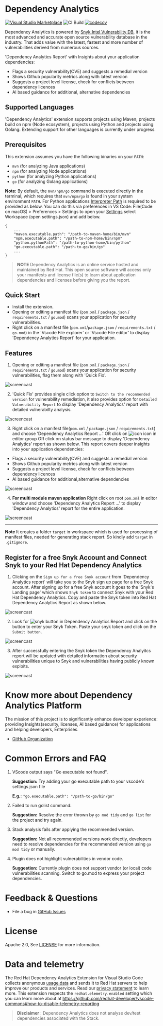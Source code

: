 # Dependency Analytics

[![Visual Studio Marketplace](https://vsmarketplacebadge.apphb.com/version/redhat.fabric8-analytics.svg)](https://marketplace.visualstudio.com/items?itemName=redhat.fabric8-analytics)
![CI Build](https://github.com/fabric8-analytics/fabric8-analytics-vscode-extension/workflows/Tests/badge.svg?branch=master)
[![codecov](https://codecov.io/gh/fabric8-analytics/fabric8-analytics-vscode-extension/branch/master/graph/badge.svg?token=rHIO4KNlJ0)](https://codecov.io/gh/fabric8-analytics/fabric8-analytics-vscode-extension)

Dependency Analytics is powered by [Snyk Intel Vulnerability DB](https://snyk.io/product/vulnerability-database/), it is the most advanced and accurate open source vulnerability database in the industry. That adds value with the latest, fastest and more number of vulnerabilities derived from numerous sources.

'Dependency Analytics Report' with Insights about your application dependencies:

- Flags a security vulnerability(CVE) and suggests a remedial version
- Shows Github popularity metrics along with latest version
- Suggests a project level license, check for conflicts between dependency licences
- AI based guidance for additional, alternative dependencies

## Supported Languages

'Dependency Analytics' extension supports projects using Maven, projects build on npm (Node ecosystem), projects using Python and projects using Golang.
Extending support for other languages is currently under progress.

## Prerequisites

This extension assumes you have the following binaries on your `PATH`:

- `mvn` (for analyzing Java applications)
- `npm` (for analyzing Node applications)
- `python` (for analyzing Python applications)
- `go` (for analyzing Golang applications)

**Note:** By default, the `mvn/npm/go` command is executed directly in the terminal, which requires that `mvn/npm/go` is found in your system environment `PATH`. For Python applications [Interpreter Path](https://code.visualstudio.com/docs/python/environments#_manually-specify-an-interpreter) is required to be provided as below.
You can do this via preferences in VS Code:
File(Code on macOS) > Preferences > Settings to open your [Settings](https://code.visualstudio.com/docs/getstarted/settings) select Workspace (open settings.json) and add below.

```
{
    ...
    "maven.executable.path": "/path-to-maven-home/bin/mvn"
    "npm.executable.path": "/path-to-npm-home/bin/npm"
    "python.pythonPath": "/path-to-python-home/bin/python"
    "go.executable.path": "/path-to-go/bin/go"
    ...
}
```

> **NOTE** Dependency Analytics is an online service hosted and maintained by Red Hat. This open source software will access only your manifests and license file(s) to learn about application dependencies and licenses before giving you the report.

## Quick Start

- Install the extension.
- Opening or editing a manifest file (`pom.xml` / `package.json` / `requirements.txt` / `go.mod`) scans your application for security vulnerabilities.
- Right click on a manifest file (`pom.xml`/`package.json` / `requirements.txt` / `go.mod`) in the 'Vscode File explorer' or 'Vscode File editor' to display 'Dependency Analytics Report' for your application.

## Features

1. Opening or editing a manifest file (`pom.xml` / `package.json` / `requirements.txt` / `go.mod`) scans your application for security vulnerabilities, flag them along with 'Quick Fix'.

![ screencast ](images/0.3.0/component-analysis.gif)

2. 'Quick Fix' provides single click option to `Switch to the recommended version` for vulnerability remediation, it also provides option for `Detailed Vulnerability Report` to display 'Dependency Analytics' report with detailed vulnerabilty analysis.

![ screencast ](images/0.3.0/quick-fix.gif)

3. Right click on a manifest file(`pom.xml` / `package.json` / `requirements.txt`) and choose 'Dependency Analytics Report ...' OR click on ![icon](images/0.2.0/icon.png) icon in editor group OR click on status bar message to display 'Dependency Analytics' report as shown below. This report covers deeper insights into your application dependencies:

- Flags a security vulnerability(CVE) and suggests a remedial version
- Shows Github popularity metrics along with latest version
- Suggests a project level license, check for conflicts between dependency licences
- AI based guidance for additional,alternative dependencies

![ screencast ](images/0.3.0/stack-analysis.gif)

4. **For multi module maven application** Right click on root `pom.xml` in editor window and choose 'Dependency Analytics Report ...' to display 'Dependency Analytics' report for the entire application.

![ screencast ](images/0.3.0/multi-stack-analysis.gif)

---

**Note** It creates a folder `target` in workspace which is used for processing of manifest files, needed for generating stack report. So kindly add `target` in `.gitignore`.

## Register for a free Snyk Account and Connect Snyk to your Red Hat Dependency Analytics

1. Clicking on the `Sign up for a free Snyk account` from 'Dependency Analytics report' will take you to the Snyk sign up page for a free Snyk account. After signing up for a free Snyk account it goes to the 'Snyk's Landing page' which shows `Snyk token` to connect Snyk with your Red Hat Dependency Analytics. Copy and paste the Snyk token into Red Hat Dependency Analytics Report as shown below.

![ screencast ](images/0.2.0/snyk-sign-up.gif)

2. Look for ![snyk button](images/0.2.0/snyk-button.png) in Dependency Analytics Report and click on the button to enter your Snyk Token. Paste your snyk token and click on the `Submit button`.

![ screencast ](images/0.2.0/snyk-token.gif)

3. After successfully entering the Snyk token the Dependency Analyitcs report will be updated with detailed information about security vulnerabilities unique to Snyk and vulnerabilities having publicly known exploits.

![ screencast ](images/0.3.0/reg-stack-analysis.gif)

# Know more about Dependency Analytics Platform

The mission of this project is to significantly enhance developer experience:
providing Insights(security, licenses, AI based guidance) for applications and helping developers, Enterprises.

- [GitHub Organization](https://github.com/fabric8-analytics)

# Common Errors and FAQ

1. VScode output says "Go executable not found".

    **Suggestion:** Try adding your go executable path to your vscode's settings.json file

    **E.g.:** `"go.executable.path": "/path-to-go/bin/go"`

2. Failed to run golist command.

    **Suggestion:** Resolve the error thrown by `go mod tidy` and `go list` for the project and try again. 

3. Stack analysis fails after applying the recommended version.

    **Suggestion:** Not all recommended versions work directly, developers need to resolve dependencies for the recommended version using `go mod tidy` or manually.

4. Plugin does not highlight vulnerabilities in vendor code.

    **Suggestion:** Currently plugin does not support vendor (or local) code vulnerabilities scanning. Switch to go.mod to express your project dependencies.

# Feedback & Questions

- File a bug in [GitHub Issues](https://github.com/fabric8-analytics/fabric8-analytics-vscode-extension/issues)

# License

Apache 2.0, See [LICENSE](LICENSE) for more information.

# Data and telemetry

The Red Hat Dependency Analytics Extension for Visual Studio Code collects anonymous [usage data](Telemetry.md) and sends it to Red Hat servers to help improve our products and services. Read our [privacy statement](https://developers.redhat.com/article/tool-data-collection) to learn more. This extension respects the `redhat.elemetry.enabled` setting which you can learn more about at https://github.com/redhat-developer/vscode-commons#how-to-disable-telemetry-reporting


> **Disclaimer** : Dependency Analytics does not analyse dev/test dependencies associated with the Stack.
